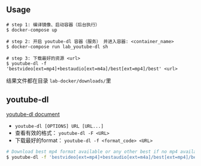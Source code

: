 ## Usage

```
# step 1: 编译镜像、启动容器（后台执行）
$ docker-compose up

# step 2: 开启 youtube-dl 容器（服务） 并进入容器: <container_name>
$ docker-compose run lab_youtube-dl sh

# step 3: 下载最好的资源 <url>
$ youtube-dl -f 'bestvideo[ext=mp4]+bestaudio[ext=m4a]/best[ext=mp4]/best' <url>

```

结果文件都在目录 `lab-docker/downloads/`里

## youtube-dl

[youtube-dl document](https://github.com/rg3/youtube-dl)

- `youtube-dl [OPTIONS] URL [URL...]`
- 查看有效的格式： `youtube-dl -F <URL>`
- 下载最好的format： `youtube-dl -f <format_code> <URL>`


```bash
# Download best mp4 format available or any other best if no mp4 available
$ youtube-dl -f 'bestvideo[ext=mp4]+bestaudio[ext=m4a]/best[ext=mp4]/best' <URL>

```


